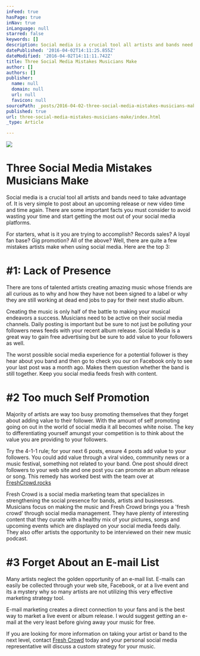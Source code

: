 ```yaml
---
inFeed: true
hasPage: true
inNav: true
inLanguage: null
starred: false
keywords: []
description: Social media is a crucial tool all artists and bands need to take advantage of. It is very simple to post about an upcoming release of new video 100X but there are some important facts you must consider to avoid wasting your time and using your time wisely to get the most out of your social media platforms.
datePublished: '2016-04-02T14:11:25.855Z'
dateModified: '2016-04-02T14:11:11.742Z'
title: Three Social Media Mistakes Musicians Make
author: []
authors: []
publisher:
  name: null
  domain: null
  url: null
  favicon: null
sourcePath: _posts/2016-04-02-three-social-media-mistakes-musicians-make.md
published: true
url: three-social-media-mistakes-musicians-make/index.html
_type: Article

---
```

![](https://the-grid-user-content.s3-us-west-2.amazonaws.com/6d159292-2298-4cf4-989f-ce9728daa0d4.jpg)

# Three Social Media Mistakes Musicians Make

Social media is a crucial tool all artists and bands need to take advantage of. It is very simple to post about an upcoming release or new video time and time again. There are some important facts you must consider to avoid wasting your time and start getting the most out of your social media platforms.

For starters, what is it you are trying to accomplish? Records sales? A loyal fan base? Gig promotion? All of the above? Well, there are quite a few mistakes artists make when using social media. Here are the top 3:

# \#1: Lack of Presence

There are tons of talented artists creating amazing music whose friends are all curious as to why and how they have not been signed to a label or why they are still working at dead end jobs to pay for their next studio album. 

Creating the music is only half of the battle to making your musical endeavors a success. Musicians need to be active on their social media channels. Daily posting is important but be sure to not just be polluting your followers news feeds with your recent album release. Social Media is a great way to gain free advertising but be sure to add value to your followers as well.

The worst possible social media experience for a potential follower is they hear about you band and then go to check you our on Facebook only to see your last post was a month ago. Makes them question whether the band is still together. Keep you social media feeds fresh with content.

# \#2 Too much Self Promotion

Majority of artists are way too busy promoting themselves that they forget about adding value to their follower. With the amount of self promoting going on out in the world of social media it all becomes white noise. The key to differentiating yourself amungst your competition is to think about the value you are providing to your followers.

Try the 4-1-1 rule; for your next 6 posts, ensure 4 posts add value to your followers. You could add value through a viral video, community news or a music festival, something not related to your band. One post should direct followers to your web site and one post you can promote an album release or song. This remedy has worked best with the team over at [FreshCrowd.rocks][0]

Fresh Crowd is a social media marketing team that specializes in strengthening the social presence for bands, artists and businesses. Musicians focus on making the music and Fresh Crowd brings you a 'fresh crowd' through social media management. They have plenty of interesting content that they curate with a healthy mix of your pictures, songs and upcoming events which are displayed on your social media feeds daily. They also offer artists the opportunity to be interviewed on their new music podcast.

# \#3 Forget About an E-mail List

Many artists neglect the golden opportunity of an e-mail list. E-mails can easily be collected through your web site, Facebook, or at a live event and its a mystery why so many artists are not utilizing this very effective marketing strategy tool.

E-mail marketing creates a direct connection to your fans and is the best way to market a live event or album release. I would suggest getting an e-mail at the very least before giving away your music for free.  

If you are looking for more information on taking your artist or band to the next level, contact [Fresh Crowd][0] today and your personal social media representative will discuss a custom strategy for your music.



[0]: http://freshcrowd.rocks/
